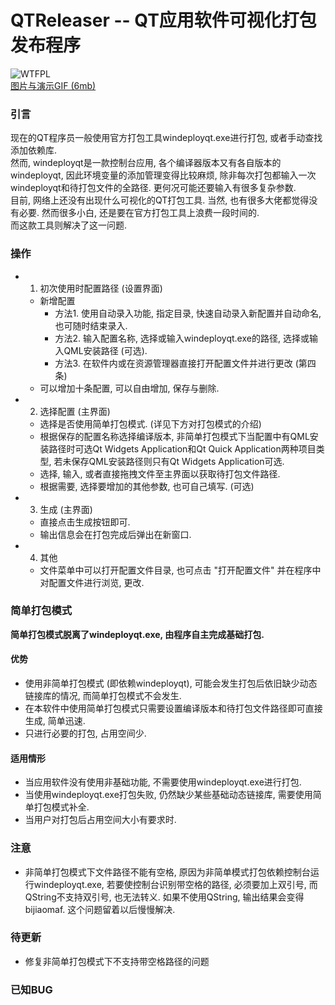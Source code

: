 # QTReleaser -- QT应用软件可视化打包发布程序
![WTFPL](http://www.wtfpl.net/wp-content/uploads/2012/12/wtfpl-badge-1.png)<br />
[图片与演示GIF (6mb)](https://github.com/ZjzMisaka/QTReleaser/blob/master/ILLUSTRATE.md)
### 引言
现在的QT程序员一般使用官方打包工具windeployqt.exe进行打包, 或者手动查找添加依赖库. <br/>
然而, windeployqt是一款控制台应用, 各个编译器版本又有各自版本的windeployqt, 因此环境变量的添加管理变得比较麻烦, 除非每次打包都输入一次windeployqt和待打包文件的全路径. 更何况可能还要输入有很多复杂参数. <br/>
目前, 网络上还没有出现什么可视化的QT打包工具. 当然, 也有很多大佬都觉得没有必要. 然而很多小白, 还是要在官方打包工具上浪费一段时间的. <br/>
而这款工具则解决了这一问题. 
### 操作
- 1. 初次使用时配置路径 (设置界面)
    - 新增配置
        - 方法1. 使用自动录入功能, 指定目录, 快速自动录入新配置并自动命名, 也可随时结束录入. 
        - 方法2. 输入配置名称, 选择或输入windeployqt.exe的路径, 选择或输入QML安装路径 (可选). 
        - 方法3. 在软件内或在资源管理器直接打开配置文件并进行更改 (第四条)
    - 可以增加十条配置, 可以自由增加, 保存与删除. 
- 2. 选择配置 (主界面)
    - 选择是否使用简单打包模式. (详见下方对打包模式的介绍)
    - 根据保存的配置名称选择编译版本, 非简单打包模式下当配置中有QML安装路径时可选Qt Widgets Application和Qt Quick Application两种项目类型, 若未保存QML安装路径则只有Qt Widgets Application可选. 
    - 选择, 输入, 或者直接拖拽文件至主界面以获取待打包文件路径. 
    - 根据需要, 选择要增加的其他参数, 也可自己填写. (可选)
- 3. 生成 (主界面)
    - 直接点击生成按钮即可. 
    - 输出信息会在打包完成后弹出在新窗口. 
- 4. 其他
    - 文件菜单中可以打开配置文件目录, 也可点击 "打开配置文件" 并在程序中对配置文件进行浏览, 更改. 
### 简单打包模式
**简单打包模式脱离了windeployqt.exe, 由程序自主完成基础打包.**
#### 优势
- 使用非简单打包模式 (即依赖windeployqt), 可能会发生打包后依旧缺少动态链接库的情况, 而简单打包模式不会发生. 
- 在本软件中使用简单打包模式只需要设置编译版本和待打包文件路径即可直接生成, 简单迅速. 
- 只进行必要的打包, 占用空间少. 
#### 适用情形
- 当应用软件没有使用非基础功能, 不需要使用windeployqt.exe进行打包. 
- 当使用windeployqt.exe打包失败, 仍然缺少某些基础动态链接库, 需要使用简单打包模式补全. 
- 当用户对打包后占用空间大小有要求时. 
### 注意
- 非简单打包模式下文件路径不能有空格, 原因为非简单模式打包依赖控制台运行windeployqt.exe, 若要使控制台识别带空格的路径, 必须要加上双引号, 而QString不支持双引号, 也无法转义. 如果不使用QString, 输出结果会变得bijiaomaf. 这个问题留着以后慢慢解决. 
### 待更新
- 修复非简单打包模式下不支持带空格路径的问题
### 已知BUG
